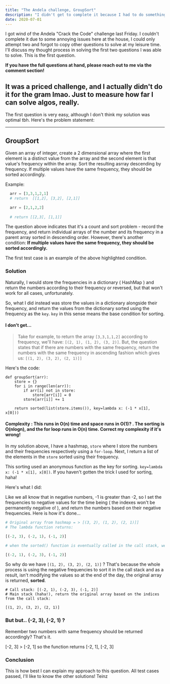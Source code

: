 ```yaml
--- 
title: "The Andela challenge, GroupSort" 
description: "I didn't get to complete it because I had to do something at the house, sighs." 
date: 2020-07-01 
---
```


I got wind of the Andela "Crack the Code" challenge last Friday. I couldn't complete it due to some annoying issues here at the house, I could only attempt two and forgot to copy other questions to solve at my leisure time. I'll discuss my thought process in solving the first two questions I was able to solve. This is the first question.

**If you have the full questions at hand, please reach out to me via the comment section!**

 It was a priced challenge, and I actually didn't do it for the gram lmao. Just to measure how far I can solve algos, really.
--


The first question is very easy, although I don't think my solution was optimal tbh. Here's the problem statement:

---
## GroupSort

Given an array of integer, create a 2 dimensional array where the first element is a distinct value from the array and the second element is that value's frequency within the array. Sort the resulting asrray descending by frequency. If multiple values have the same frequency, they should be sorted accordingly.
  
Example:
  
```Python
  arr = [3,3,1,2,1]  
  # return  [[1,2], [3,2], [2,1]]

  arr = [2,1,2,2]
  
  # return [[2,3], [1,1]]
```
    
The question above indicates that it's a count and sort problem - record the frequency, and return individual arrays of the number and its frequency in a parent array sorted in descending order. However, there's another condition: **If multiple values have the same frequency, they should be sorted accordingly.**

The first test case is an example of the above highlighted condition.

### Solution

Naturally, I would store the frequencies in a dictionary ( HashMap ) and return the numbers according to their frequency or reversed, but that won't work for all cases, unfortunately.
 
So, what I did instead was store the values in a dictionary alongside their frequency, and return the values from the dictionary sorted using the frequency as the `key`. `key` in this sense means the base condition for sorting.
 
#### I don't get...

> Take for example, to return the array `[3,3,1,1,2]` according to frequency, we'll have: `[(2, 1), (1, 2), (3, 2)]`. 
> But, the question states that if there are numbers with the same frequency, return the numbers with the same frequency in ascending fashion which gives us: `[(1, 2), (3, 2), (2, 1)]]`

Here's the code:

```
def groupSort(arr):
    store = {}
    for i in range(len(arr)):
        if arr[i] not in store:
            store[arr[i]] = 0
        store[arr[i]] += 1

    return sorted(list(store.items()), key=lambda x: (-1 * x[1], x[0]))
```

#### Complexity : This runs in O(n) time and space runs in O(1)? . The sorting is O(nlogn), and the for loop runs in O(n) time. Correct my complexity if it's wrong!

In my solution above, I have a hashmap, `store` where I store the numbers and their frequencies respectively using a `for-loop`. Next, I return a list of the elements in the `store` sorted using their frequency. 

This sorting used an anonymous function as the key for sorting. `key=lambda x: (-1 * x[1], x[0])`. If you haven't gotten the trick I used for sorting, haha!

Here's what I did:

Like we all know that in negative numbers, -1 is greater than -2, so I set the frequencies to negative values for the time being ( the indexes won't be permanently negative o! ), and return the numbers based on their negative frequencies. Here is how it's done...

```python
# Original array from hashmap = > [(3, 2), (1, 2), (2, 1)]]
# The lambda function returns:

[(-2, 3), (-2, 1), (-1, 2)]

# when the sorted() function is eventually called in the call stack, we have:

[(-2, 1), (-2, 3), (-1, 2)]

```

So why do we have `[(1, 2), (3, 2), (2, 1)]` ? That's because the whole process is using the negative frequencies to sort it in the call stack and as a result, isn't modifying the values so at the end of the day, the original array is returned, **sorted**.

```
# Call stack: [(-2, 1), (-2, 3), (-1, 2)]
# Main stack (haha!), return the original array based on the indices from the call stack:

[(1, 2), (3, 2), (2, 1)]
```

### But but.. (-2, 3), (-2, 1) ?

Remember two numbers with same frequency should be returned accordingly? That's it.

[-2, 3] > [-2, 1] so the function returns [-2, 1], [-2, 3]

### Conclusion

This is how best I can explain my approach to this question. All test cases passed, I'll like to know the other solutions! Teinz